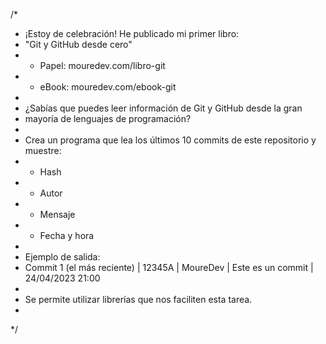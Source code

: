 /*
 * ¡Estoy de celebración! He publicado mi primer libro:
 * "Git y GitHub desde cero"
 * - Papel: mouredev.com/libro-git
 * - eBook: mouredev.com/ebook-git
 *
 * ¿Sabías que puedes leer información de Git y GitHub desde la gran
 * mayoría de lenguajes de programación?
 *
 * Crea un programa que lea los últimos 10 commits de este repositorio y muestre:
 * - Hash
 * - Autor
 * - Mensaje
 * - Fecha y hora
 *
 * Ejemplo de salida:
 * Commit 1 (el más reciente) | 12345A | MoureDev | Este es un commit | 24/04/2023 21:00
 *
 * Se permite utilizar librerías que nos faciliten esta tarea.
 * 
 */